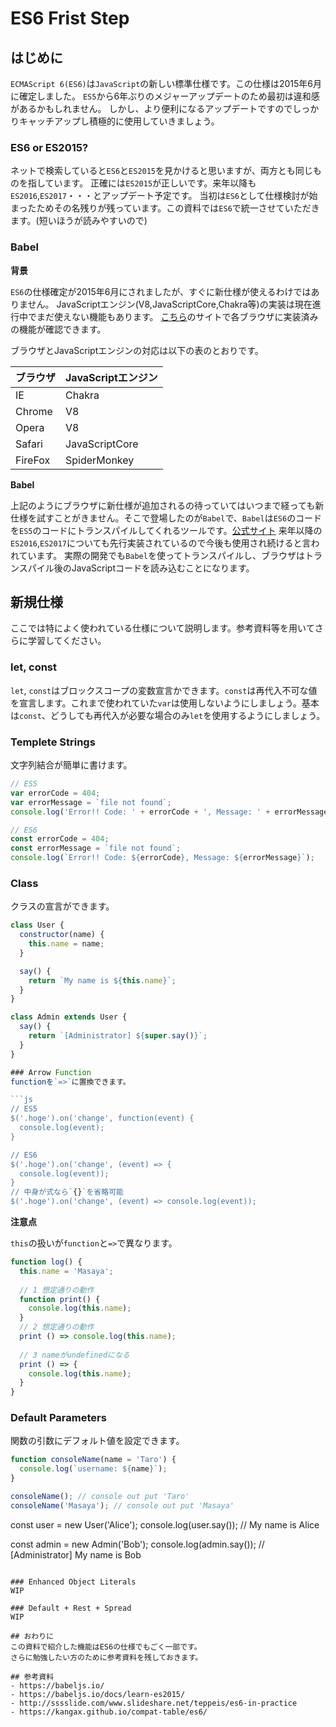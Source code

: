# ES6 Frist Step

## はじめに
`ECMAScript 6(ES6)`は`JavaScript`の新しい標準仕様です。この仕様は2015年6月に確定しました。
`ES5`から6年ぶりのメジャーアップデートのため最初は違和感があるかもしれません。
しかし、より便利になるアップデートですのでしっかりキャッチアップし積極的に使用していきましょう。

### ES6 or ES2015?
ネットで検索していると`ES6`と`ES2015`を見かけると思いますが、両方とも同じものを指しています。
正確には`ES2015`が正しいです。来年以降も`ES2016`,`ES2017`・・・とアップデート予定です。
当初は`ES6`として仕様検討が始まったためその名残りが残っています。この資料では`ES6`で統一させていただきます。(短いほうが読みやすいので)

### Babel

**背景**

`ES6`の仕様確定が2015年6月にされましたが、すぐに新仕様が使えるわけではありません。
JavaScriptエンジン(V8,JavaScriptCore,Chakra等)の実装は現在進行中でまだ使えない機能もあります。
[こちら](https://kangax.github.io/compat-table/es6/)のサイトで各ブラウザに実装済みの機能が確認できます。

ブラウザとJavaScriptエンジンの対応は以下の表のとおりです。

|ブラウザ|JavaScriptエンジン|
|-|-|
|IE|Chakra|
|Chrome|V8|
|Opera|V8|
|Safari|JavaScriptCore|
|FireFox|SpiderMonkey|

**Babel**

上記のようにブラウザに新仕様が追加されるの待っていてはいつまで経っても新仕様を試すことがきません。そこで登場したのが`Babel`で、`Babel`は`ES6`のコードを`ES5`のコードにトランスパイルしてくれるツールです。[公式サイト](https://babeljs.io/)
来年以降の`ES2016`,`ES2017`についても先行実装されているので今後も使用され続けると言われています。
実際の開発でも`Babel`を使ってトランスパイルし、ブラウザはトランスパイル後のJavaScriptコードを読み込むことになります。

## 新規仕様
ここでは特によく使われている仕様について説明します。参考資料等を用いてさらに学習してください。

### let, const
`let`, `const`はブロックスコープの変数宣言かできます。`const`は再代入不可な値を宣言します。これまで使われていた`var`は使用しないようにしましょう。基本は`const`、どうしても再代入が必要な場合のみ`let`を使用するようにしましょう。

### Templete Strings
文字列結合が簡単に書けます。
```js
// ES5
var errorCode = 404;
var errorMessage = `file not found`;
console.log('Error!! Code: ' + errorCode + ', Message: ' + errorMessage);

// ES6
const errorCode = 404;
const errorMessage = `file not found`;
console.log(`Error!! Code: ${errorCode}, Message: ${errorMessage}`);
```

### Class
クラスの宣言ができます。
```js
class User {
  constructor(name) {
    this.name = name;
  }

  say() {
    return `My name is ${this.name}`;
  }
}

class Admin extends User {
  say() {
    return `[Administrator] ${super.say()}`;
  }
}

### Arrow Function
functionを`=>`に置換できます。

```js
// ES5
$('.hoge').on('change', function(event) {
  console.log(event);
}

// ES6
$('.hoge').on('change', (event) => {
  console.log(event));
}
// 中身が式なら`{}`を省略可能
$('.hoge').on('change', (event) => console.log(event));
```

**注意点**

`this`の扱いが`function`と`=>`で異なります。
```js
function log() {
  this.name = 'Masaya';
  
  // 1 想定通りの動作
  function print() {
    console.log(this.name);
  }
  // 2 想定通りの動作
  print () => console.log(this.name);
  
  // 3 nameがundefinedになる
  print () => {
    console.log(this.name);
  }
}
```






### Default Parameters
関数の引数にデフォルト値を設定できます。
```js
function consoleName(name = 'Taro') {
  console.log(`username: ${name}`);
}

consoleName(); // console out put 'Taro'
consoleName('Masaya'); // console out put 'Masaya'
```



const user = new User('Alice');
console.log(user.say()); // My name is Alice

const admin = new Admin('Bob');
console.log(admin.say()); // [Administrator] My name is Bob
```

### Enhanced Object Literals
WIP

### Default + Rest + Spread
WIP

## おわりに
この資料で紹介した機能はES6の仕様でもごく一部です。
さらに勉強したい方のために参考資料を残しておきます。

## 参考資料
- https://babeljs.io/
- https://babeljs.io/docs/learn-es2015/
- http://sssslide.com/www.slideshare.net/teppeis/es6-in-practice
- https://kangax.github.io/compat-table/es6/